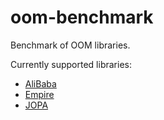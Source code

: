 # oom-benchmark

Benchmark of OOM libraries.

Currently supported libraries:
* [AliBaba](https://bitbucket.org/openrdf/alibaba/)
* [Empire](https://github.com/mhgrove/Empire)
* [JOPA](https://github.com/kbss-cvut/jopa)

